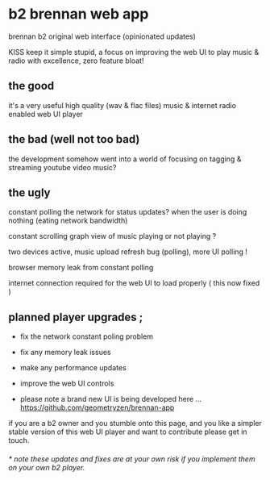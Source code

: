 # b2 brennan web app

brennan b2 original web interface (opinionated updates)

KISS keep it simple stupid, a focus on improving the web UI to play music & radio with excellence, zero feature bloat!


## the good

it's a very useful high quality (wav & flac files) music & internet radio enabled web UI player

## the bad (well not too bad)

the development somehow went into a world of focusing on tagging & streaming youtube video music?

## the ugly

constant polling the network for status updates? when the user is doing nothing (eating network bandwidth)

constant scrolling graph view of music playing or not playing ?

two devices active, music upload refresh bug (polling), more UI polling !

browser memory leak from constant polling

internet connection required for the web UI to load properly ( this now fixed )

## planned player upgrades ;

- fix the network constant poling problem

- fix any memory leak issues

- make any performance updates

- improve the web UI controls

* please note a brand new UI is being developed here ... https://github.com/geometryzen/brennan-app

if you are a b2 owner and you stumble onto this page, and you like a simpler stable version of this web UI player and want to contribute please get in touch.

###### * note these updates and fixes are at your own risk if you implement them on your own b2 player. 
